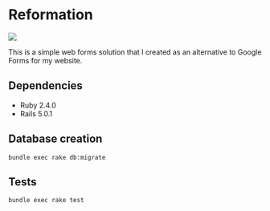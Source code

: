 # Reformation

<img src="https://travis-ci.org/saaineui/reformation.svg?branch=master" />

This is a simple web forms solution that I created as an alternative to Google Forms for my website.

## Dependencies

* Ruby 2.4.0
* Rails 5.0.1

## Database creation

    bundle exec rake db:migrate

## Tests

    bundle exec rake test
